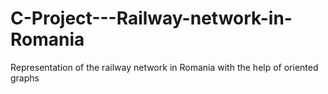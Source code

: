 # C-Project---Railway-network-in-Romania
Representation of the railway network in Romania with the help of oriented graphs
